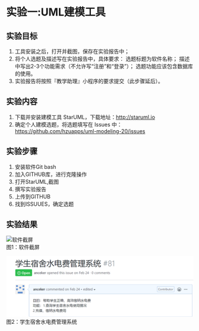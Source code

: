 # 实验一:UML建模工具

## 实验目标
1. 工具安装之后，打开并截图，保存在实验报告中；  
2. 将个人选题及描述写在实验报告中，具体要求：
选题标题为软件名称；
描述中写出2-3个功能需求（不允许写“注册”和“登录”）；
选题功能应该包含数据库的使用。  
3. 实验报告将按照『教学助理』小程序的要求提交（此步骤延后）。

## 实验内容
1. 下载并安装建模工具 StarUML，下载地址：http://staruml.io
2. 确定个人建模选题，将选题填写在 Issues 中：
https://github.com/hzuapps/uml-modeling-20/issues

## 实验步骤
1. 安装软件Git bash  
2. 加入GITHUB库，进行克隆操作  
3. 打开StarUML,截图  
4. 撰写实验报告
5. 上传到GITHUB
6. 找到ISSUUES，确定选题

## 实验结果
![软件截屏](./model1.jpg)  
图1：软件截屏

![学生宿舍水电费管理系统](./2.jpg)  
图2：学生宿舍水电费管理系统

